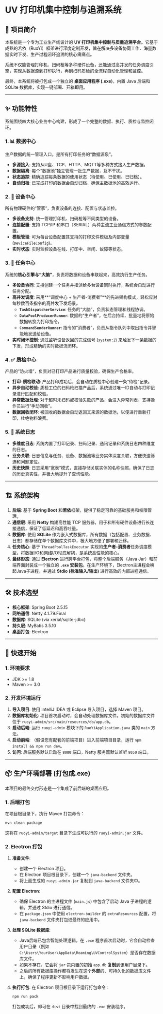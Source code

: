 

# UV 打印机集中控制与追溯系统

## 📖 项目简介

本系统是一个专为工业生产线设计的 **UV 打印机集中控制与质量追溯平台**。它基于成熟的若依（RuoYi）框架进行深度定制开发，旨在解决多设备协同工作、海量数据实时下发、生产过程闭环追溯的核心痛痛点。

系统不仅能管理打印机、扫码枪等多种硬件设备，还能通过高并发的任务调度引擎，实现从数据源到打印执行，再到扫码质检的全流程自动化管理和监控。

最终，本系统将被打包成一个独立的 **桌面应用程序 (.exe)**，内置 Java 后端和 SQLite 数据库，实现一键部署、开箱即用。

-----

## ✨ 功能特性

系统围绕四大核心业务中心构建，形成了一个完整的数据、执行、质检与监控闭环。

### 1\. 📊 数据中心

生产数据的统一管理入口，是所有打印任务的“数据源泉”。

  - **多源接入**: 支持从U盘、TCP、HTTP、MQTT等多种方式接入生产数据。
  - **数据隔离**: 每个“数据池”独立管理一批生产数据，互不干扰。
  - **状态追踪**: 精确追踪每条数据的使用状态（待使用、已使用、已归档）。
  - **自动归档**: 已完成打印的数据会自动归档，确保主数据池的高效运行。

### 2\. 🔌 设备中心

所有物理硬件的“管家”，负责设备的连接、配置与状态监控。

  - **多设备支持**: 统一管理打印机、扫码枪等不同类型的设备。
  - **连接配置**: 支持 TCP/IP 和串口（SERIAL）两种主流工业通信方式的参数配置。
  - **模板管理**: 可为每台设备配置其支持的打印文件模板及内部变量 (`DeviceFileConfig`)。
  - **实时状态**: 实时监控设备在线、打印中、空闲、故障等状态。

### 3\. 🚀 任务中心

系统的**核心引擎与“大脑”**，负责将数据和设备串联起来，高效执行生产任务。

  - **多设备协同**: 支持创建一个任务并指派给多台设备同时执行，系统会自动进行任务分配。
  - **高并发调度**: 采用\*\*“调度中心 + 生产者-消费者”\*\*的先进架构模式，轻松应对每秒数百条指令的高并发下发场景。
      - **`TaskDispatcherService`**: 任务的“大脑”，负责状态管理和线程协调。
      - **`DataPoolProducerRunner`**: 数据的“生产者”，在后台持续、批量地将原始数据转换为打印指令。
      - **`CommandSenderRunner`**: 指令的“消费者”，负责从指令队列中取出指令并智能地发送给设备。
  - **实时闭环控制**: 通过监听设备返回的完成信号 (`system:2`) 来触发下一条数据的下发，形成精确的实时数据流闭环。

### 4\. ✅ 质检中心

产品的“防火墙”，负责对已打印产品进行质量校验，确保生产合格率。

  - **打印-质检联动**: 产品打印成功后，会自动在质检中心创建一条“待检”记录。
  - **异步自动校验**: 质检工位的扫码枪扫描产品后，系统通过唯一ID自动与打印记录进行匹配和校验。
  - **异常数据处理**: 对于超时未扫码或校验失败的产品，会进入异常列表，支持操作员进行“手动回收”。
  - **数据回收闭环**: 被回收的数据会自动返回其来源的数据池，以便进行重新打印，杜绝物料浪费。

### 5\. 📝 系统日志

  - **多维度日志**: 系统内置了打印记录、扫码记录、通讯记录和系统日志四种维度的日志。
  - **业务关联**: 日志信息与任务、设备、数据池等业务实体深度关联，方便快速筛选和问题定位。
  - **历史快照**: 日志采用“宽表”模式，直接存储关联实体的名称快照，确保了日志的历史真实性，并极大地提升了查询性能。

-----

## 🏗️ 系统架构

1.  **后端**: 基于 **Spring Boot** 和**若依**框架，提供了稳定可靠的基础服务和权限管理。
2.  **通信层**: 采用 **Netty** 构建高性能 TCP 服务器，用于和所有硬件设备进行长连接通信，保证了低延迟和高吞吐量。
3.  **数据库**: 使用 **SQLite** 作为嵌入式数据库，所有数据（包括配置、业务数据、日志）都存储在单个数据库文件中，极大地方便了部署和迁移。
4.  **任务核心**: 基于 `ThreadPoolTaskExecutor` 实现的**生产者-消费者**任务调度模型，将数据I/O和网络I/O彻底解耦，是系统高性能的核心。
5.  **最终形态**: 通过 **Electron** 进行跨平台打包，将整个后端服务（Java Jar）和前端界面封装成一个独立的 **`.exe` 安装包**。在生产环境下，Electron主进程会唤起Java子进程，并通过 **Stdio (标准输入/输出)** 进行高效的内部进程通信。

-----

## 🛠️ 技术选型

  - **核心框架**: Spring Boot 2.5.15
  - **网络通信**: Netty 4.1.79.Final
  - **数据库**: SQLite (via xerial/sqlite-jdbc)
  - **持久层**: MyBatis 3.5.10
  - **桌面打包**: Electron

-----

## 🚀 快速开始

### 1\. 环境要求

  - JDK \>= 1.8
  - Maven \>= 3.0

### 2\. 开发环境运行

1.  **导入项目**: 使用 IntelliJ IDEA 或 Eclipse 导入项目，选择 Maven 项目。
2.  **数据库初始化**: 项目首次启动时，会自动处理数据库文件。初始的数据库文件位于 `ruoyi-admin/src/main/resources/db/app.db`。
3.  **启动后端**: 运行 `ruoyi-admin` 模块下的 `RuoYiApplication.java` 类的 `main` 方法。
4.  **启动前端**: （假设您有配套的前端项目）进入前端项目目录，运行 `npm install && npm run dev`。
5.  **访问**: 后端服务默认启动在 `8080` 端口，Netty 服务器默认监听 `8050` 端口。

-----

## 📦 生产环境部署 (打包成.exe)

本项目的最终交付形态是一个集成了前后端的桌面应用。

### 1\. 后端打包

在项目根目录下，执行 Maven 打包命令：

```bash
mvn clean package
```

这将在 `ruoyi-admin/target` 目录下生成可执行的 `ruoyi-admin.jar` 文件。

### 2\. Electron 打包

1.  **准备文件**:

      * 创建一个 Electron 项目。
      * 在 Electron 项目根目录下，创建一个 `java-backend` 文件夹。
      * 将上面生成的 `ruoyi-admin.jar` 复制到 `java-backend` 文件夹中。

2.  **配置 Electron**:

      * 确保 Electron 的主进程文件 (`main.js`) 中包含了启动 Java 子进程的逻辑，并通过 Stdio 进行通信。
      * 在 `package.json` 中使用 `electron-builder` 的 `extraResources` 配置，将 `java-backend` 文件夹打包进最终的应用中。

3.  **处理 SQLite 数据库**:

      * Java后端已包含智能处理逻辑。在 `.exe` 程序首次启动时，它会自动检查用户目录（例如 `C:\Users\YourUser\AppData\Roaming\UVControlSystem`）是否存在数据库文件。
      * 如果不存在，它会将 `jar` 包内置的初始 `app.db` **复制**到该用户目录下。
      * 之后的所有数据库操作都将发生在这个**外部**的、可持久化的数据库文件上，确保了程序更新不影响用户数据。

4.  **执行打包**:
    在 Electron 项目根目录下运行打包命令：

    ```bash
    npm run pack
    ```

    打包成功后，即可在 `dist` 目录中找到最终的 `.exe` 安装程序。